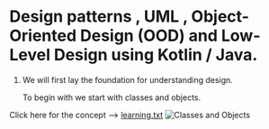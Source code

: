 # Design patterns , UML , Object-Oriented Design (OOD) and Low-Level Design using Kotlin / Java.

1) We will first lay the foundation for understanding design.

   To begin with we start with classes and objects.

Click here for the concept --> [learning.txt](https://github.com/hegde10122/JAVA_KOTLIN_DESIGN/blob/master/uml/1_concepts.txt "Classes and Objects")
![Classes and Objects](https://raw.githubusercontent.com/hegde10122/JAVA_KOTLIN_DESIGN/blob/master/uml/class_objects.png)



